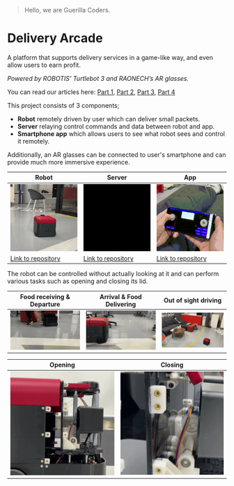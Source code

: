 > Hello, we are Guerilla Coders.

# Delivery Arcade

A platform that supports delivery services in a game-like way, and even allow users to earn profit.

*Powered by ROBOTIS’ Turtlebot 3 and RAONECH’s AR glasses.*

You can read our articles here: [Part 1](https://discourse.ros.org/t/tb3-the-delivery-arcade-project-open-source-part1/23601), [Part 2](https://discourse.ros.org/t/tb3-the-delivery-arcade-project-open-source-part2/23602), [Part 3](https://discourse.ros.org/t/tb3-the-delivery-arcade-project-open-source-part-3/23603), [Part 4](https://discourse.ros.org/t/tb3-the-delivery-arcade-project-open-source-part-4/23604)

This project consists of 3 components;

- **Robot** remotely driven by user which can deliver small packets.
- **Server** relaying control commands and data between robot and app.
- **Smartphone app** which allows users to see what robot sees and control it remotely.

Additionally, an AR glasses can be connected to user's smartphone and can provide much more immersive experience.

| Robot                       | Server                        | App                     |
|-----------------------------|-------------------------------|-------------------------|
|![RobotGif](https://raw.githubusercontent.com/Guerilla-Coders/.github/main/images/robot_resized.gif)|![ServerGif](https://raw.githubusercontent.com/Guerilla-Coders/.github/main/images/server_resized.gif)|![AppGif](https://raw.githubusercontent.com/Guerilla-Coders/.github/main/images/app_resized.gif)|
|[Link to repository](https://github.com/Guerilla-Coders/Delievery-Arcade-Agent)|[Link to repository](https://github.com/Guerilla-Coders/Delivery-Arcade-Server)|[Link to repository](https://github.com/Guerilla-Coders/Delivery-Arcade-App)|

The robot can be controlled without actually looking at it and can perform various tasks such as opening and closing its lid.

| Food receiving & Departure | Arrival & Food Delivering | Out of sight driving |
|----------------------------|---------------------------|----------------------|
|![driving_departure](https://raw.githubusercontent.com/Guerilla-Coders/.github/main/images/driving_departure_resized.gif)|![driving_arrival](https://raw.githubusercontent.com/Guerilla-Coders/.github/main/images/driving_arrival_resized.gif)|![driving_controller](https://raw.githubusercontent.com/Guerilla-Coders/.github/main/images/driving_controller_resized.gif)|

| Opening | Closing |
|---------|---------|
|![lid_opening](https://raw.githubusercontent.com/Guerilla-Coders/.github/main/images/lid_opening_resized.gif)|![lid_closing](https://raw.githubusercontent.com/Guerilla-Coders/.github/main/images/lid_closing_resized.gif)|
